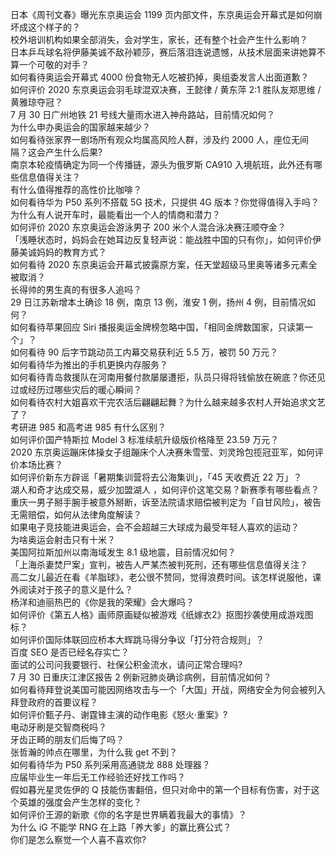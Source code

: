 日本《周刊文春》曝光东京奥运会 1199 页内部文件，东京奥运会开幕式是如何崩坏成这个样子的？  
校外培训机构如果全部消失，会对学生，家长，还有整个社会产生什么影响？  
日本乒乓球名将伊藤美诚不敌孙颖莎，赛后落泪连说遗憾，从技术层面来讲她算不算一个可敬的对手？  
如何看待奥运会开幕式 4000 份食物无人吃被扔掉，奥组委发言人出面道歉？  
如何评价 2020 东京奥运会羽毛球混双决赛，王懿律 / 黄东萍 2:1 胜队友郑思维 / 黄雅琼夺冠？  
7 月 30 日广州地铁 21 号线大量雨水进入神舟路站，目前情况如何？  
为什么申办奥运会的国家越来越少？  
如何看待张家界一剧场所有观众均属高风险人群，涉及约 2000 人，座位无间隔？这会产生什么后果?  
南京本轮疫情确定为同一个传播链，源头为俄罗斯 CA910 入境航班，此外还有哪些信息值得关注？  
有什么值得推荐的高性价比咖啡？  
如何看待华为 P50 系列不搭载 5G 技术，只提供 4G 版本？你觉得值得入手吗？  
为什么有人说开车时，最能看出一个人的情商和潜力？  
如何评价 2020 东京奥运会游泳男子 200 米个人混合泳决赛汪顺夺金？  
「浅睡状态时，妈妈会在她耳边反复轻声说：能战胜中国的只有你」，如何评价伊藤美诚妈妈的教育方式？  
如何看待 2020 东京奥运会开幕式披露原方案，任天堂超级马里奥等诸多元素全被取消？  
长得帅的男生真的有很多人追吗？  
29 日江苏新增本土确诊 18 例，南京 13 例，淮安 1 例，扬州 4 例，目前情况如何？  
如何看待苹果回应 Siri 播报奥运金牌榜忽略中国，「相同金牌数国家，只读第一个」？  
如何看待 90 后字节跳动员工内幕交易获利近 5.5 万，被罚 50 万元？  
如何看待华为推出的手机更换内存服务？  
如何看待青岛救援队在河南用餐付款屡屡遭拒，队员只得将钱偷放在碗底？你还见过或经历过哪些灾后的暖心瞬间？  
如何看待农村大姐喜欢干完农活后翩翩起舞？为什么越来越多农村人开始追求文艺了？  
考研进 985 和高考进 985 有什么区别？  
如何评价国产特斯拉 Model 3 标准续航升级版价格降至 23.59 万元？  
2020 东京奥运蹦床体操女子组蹦床个人决赛朱雪莹、刘灵玲包揽冠亚军，如何评价本场比赛？  
如何评价新东方辟谣「暑期集训营将去公海集训」，「45 天收费近 22 万」？  
湖人和奇才达成交易，威少加盟湖人 ，如何评价这笔交易？新赛季有哪些看点？  
重庆一男子掰手腕手被意外掰断，诉至法院请求赔偿被判定为「自甘风险」，被告无需赔偿，如何从法律角度解读？  
如果电子竞技能进奥运会，会不会超越三大球成为最受年轻人喜欢的运动？  
为啥奥运会射击只有十米？  
美国阿拉斯加州以南海域发生 8.1 级地震，目前情况如何？  
「上海杀妻焚尸案」宣判，被告人严某杰被判死刑，还有哪些信息值得关注？  
高二女儿最近在看《羊脂球》，老公很不赞同，觉得浪费时间。该怎样说服他，课外阅读对于孩子的意义是什么？  
杨洋和迪丽热巴的《你是我的荣耀》会大爆吗？  
如何评价《第五人格》画师原画疑似被游戏《纸嫁衣2》抠图抄袭使用成游戏图标？  
如何评价国际体联回应桥本大辉跳马得分争议「打分符合规则」？  
百度 SEO 是否已经名存实亡？  
面试的公司问我要银行、社保公积金流水，请问正常合理吗?  
7 月 30 日重庆江津区报告 2 例新冠肺炎确诊病例，目前情况如何？  
如何看待拜登说美国可能因网络攻击与一个「大国」开战，网络安全为何会被列入拜登政府的首要议程？  
如何评价甄子丹、谢霆锋主演的动作电影《怒火·重案》?  
电动牙刷是交智商税吗？  
牙齿正畸的朋友们后悔了吗？  
张哲瀚的帅点在哪里，为什么我 get 不到？  
如何看待华为 P50 系列采用高通骁龙 888 处理器？  
应届毕业生一年后无工作经验还好找工作吗？  
假如暮光星灵佐伊的 Q 技能伤害翻倍，但只对命中的第一个目标有伤害，对于这个英雄的强度会产生怎样的变化？  
如何评价王源的新歌《你的名字是世界瞒着我最大的事情》？  
为什么 iG 不能学 RNG 在上路「养大爹」的赢比赛公式？  
你们是怎么察觉一个人喜不喜欢你?  
